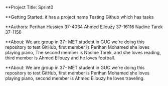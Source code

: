 **Project Title: Sprint0 

**Getting Started: it has a project name Testing Github which has tasks

**Authors:
Perihan Hussien 37-4034
Ahmed Ellouzy 37-16116
Nadine Tarek 37-1156

**About: We are group in 37- MET student in GUC we're doing this repository to test GitHub, first member is Perihan Mohamed she loves playing piano,
The second member is Nadine Tarek, and she loves reading, third member is Ahmed Ellouzy and he loves football.



**About: We are group in 37- MET student in GUC we're doing this repository to test GitHub, first member is Perihan Mohamed she loves playing piano, second member is Ahmed Ellouzy he loves traveling.


